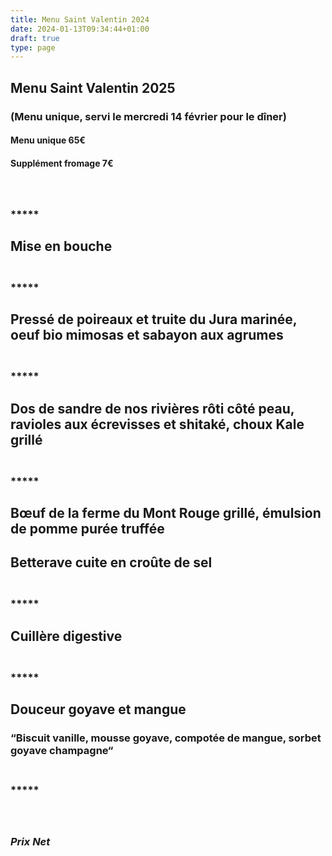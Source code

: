 ```yaml
---
title: Menu Saint Valentin 2024
date: 2024-01-13T09:34:44+01:00
draft: true
type: page
---
```



## Menu Saint Valentin 2025

### (Menu unique, servi le mercredi 14 février pour le dîner)

#### Menu unique 65€ 

#### Supplément fromage 7€

### <br/><br/>*****

## Mise en bouche

### <br/>*****

## Pressé de poireaux et truite du Jura marinée, oeuf bio mimosas et sabayon aux agrumes

### <br/>*****

## Dos de sandre de nos rivières rôti côté peau, ravioles aux écrevisses et shitaké, choux Kale grillé

### <br/>*****

## Bœuf de la ferme du Mont Rouge grillé, émulsion de pomme purée truffée

## Betterave cuite en croûte de sel

### <br/>*****

## Cuillère digestive

### <br/>*****

## Douceur goyave et mangue


### “Biscuit vanille, mousse goyave, compotée de mangue, sorbet goyave champagne“

### <br/>*****

### <br/><br/>_Prix Net_
